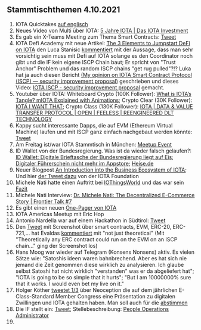 ## Stammtischthemen 4.10.2021

1. IOTA Quicktakes [auf englisch](https://www.youtube.com/watch?v=LDg4AW4-xCc)
2. Neues Video von Multi über IOTA: [5 Jahre IOTA | Das IOTA Investment](https://www.youtube.com/watch?v=4oAY9QNOZiE)
3. Es gab ein X-Teams Meeting zum Thema Smart Contracts: [Tweet](https://twitter.com/IOTAXTeams/status/1442811767382544387)
4. IOTA Defi Academy mit neue Artikel: [The 3 Elements to Jumpstart DeFi on IOTA](https://iotadefi.academy/the-3-elements-to-jumpstart-defi-on-iota/) den Luca Stanisic [kommentiert](https://twitter.com/lukastanisic99/status/1442878316990640129?s=20) mit der Aussage, dass man sehr vorsichtig sein muss mit Defi auf IOTA solange es den Coordinator noch gibt und die IF kein eigene ISCP Chain baut; Er spricht von "Trust Anchor" Problem und das random ISCP chains "get rug pulled"?!? Luka hat ja auch diesen Bericht [(My opinion on IOTA Smart Contract Protocol (ISCP) — security improvement proposal)](https://luka99.medium.com/my-opinion-on-iota-smart-contract-protocol-iscp-security-improvement-proposal-c6ca3ca3df23) geschrieben und dieses Video: [IOTA ISCP - security improvement proposal](https://www.youtube.com/watch?app=desktop&v=lLzRmwsFGqg) gemacht.
5. Youtuber über IOTA: 
Whiteboard Crypto (100K Follower): [What is IOTA’s Tangle? mIOTA Explained with Animations](https://www.youtube.com/watch?v=3K9DD5phJEY);
Crypto Clear (30K Follower): [IOTA I WANT THAT](https://www.youtube.com/watch?v=sQS6XQmX_MM);
Crypto Class (130K Follower): [IOTA | DATA & VALUE TRANSFER PROTOCOL | OPEN | FEELESS | REENGINEERED DLT TECHNOLOGY](https://www.youtube.com/watch?v=A1ApBpxsuuo)
6. Kappy sucht interessante Dapps, die auf EVM (Ethereum Virtual Machine) laufen und mit ISCP ganz einfach nachgebaut werden könnte:  [Tweet](https://twitter.com/Rob_Daykin/status/1442955272872366081?s=20)
7. Am Freitag ist/war IOTA Stammtisch in München: [Meetup Event](https://www.meetup.com/de-DE/IOTA-Muc/events/280010135)
8. ID Wallet von der Bundesregierung. Was ist da wieder falsch gelaufen?: [ID Wallet: Digitale Brieftasche der Bundesregierung liegt auf Eis](https://www.mobiflip.de/shortnews/id-wallet-digitale-brieftasche-der-bundesregierung-liegt-auf-eis/); [Digitaler Führerschein nicht mehr im Appstore](https://www.golem.de/news/id-wallet-digitaler-fuehrerschein-nicht-mehr-im-appstore-2109-159950.html); [Heise.de](https://www.heise.de/news/Digitaler-Fuehrerschein-hatte-keinen-Schutz-vor-Identitaetsdiebstahl-6204574.html)
9. Neuer Blogpost [An Introduction into the Business Ecosystem of IOTA](https://blog.iota.org/an-intro-to-the-iota-ecosystem/); Und hier [der Tweet dazu](https://twitter.com/iota/status/1443229748017123334?s=20) von der IOTA Foundation
10. Michele Nati hatte einen Auftritt bei [IOThingsWorld](https://iothings.world/events/global-scenarios/) und das war sein [Fazit](https://twitter.com/michelenati/status/1443236388573519881?s=20)
11. Michele Nati Interview: [Dr. Michele Nati: The Decentralized E-Commerce Story | Frontier Talk #7](https://www.youtube.com/watch?v=bTF1j9PPdl4)
12. Es gibt einen neuen [One-Pager von IOTA](https://files.iota.org/media/IOTA_Business_Ecosystem.pdf)
13. IOTA Americas Meetup mit Eric Hop
14. Antonio Nardella war auf einem Hackathon in Südtirol: [Tweet](https://twitter.com/antonionardella/status/1441295890631692288?s=20)
15. Den [Tweet](https://twitter.com/Vrom14286662/status/1442353672361545728?s=20) mit Screenshot über smart contracts, EVM, ERC-20, ERC-721,... hat Evaldas [kommentiert](https://twitter.com/lunfardo314/status/1442413780072386560?s=20) mit "not just theoretical" (Mit "Theoretically any ERC contract could run on the EVM on an ISCP chain..." ging der Screenshot los)
16. Hans Moog war wieder auf Telegram (Konsens Nonsens) aktiv. Es vielen Sätze wie: "Satoshis ideen waren bahnbrechend. Aber es hat sich nie jemand die Zeit genommen diese wirklich zu analysieren. Ich glaube selbst Satoshi hat nicht wirklich "verstanden" was er da abgeliefert hat"; "IOTA is going to be so simple that it hurts"; "But I am 10000000% sure that it works. I would even bet my live on it."
17. Holger Köther [tweetet 1/3](https://twitter.com/HolgerKoether/status/1443503392257609733?s=20) über Neoception die auf dem jährlichen E-Class-Standard Member Congress eine Präsentation zu digitalen Zwillingen und IOTA gehalten haben. Man soll auch für die [abstimmen](https://www.smart-production.de/specials/industrie-40/industrie-40-innovation-award-voting-2021)
18. Die IF stellt ein: [Tweet](https://twitter.com/iota/status/1443519594849783808?s=20); Stellebeschreibung: [People Operations Administrator](https://iota.bamboohr.com/jobs/view.php?id=173&source=aWQ9NA%3D%3D)
19. 

